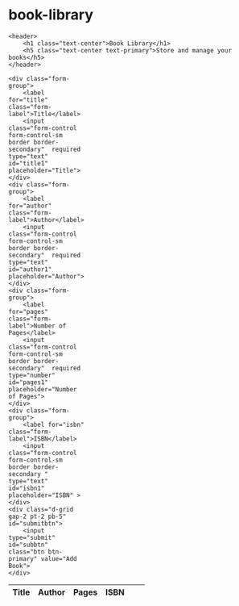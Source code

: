 # book-library
<!DOCTYPE html>
<html>
<head>
	<title>Book Library</title>
	 <meta charset="utf-8">
    <meta name="viewport" content="width=device-width, initial-scale=1">
    <link rel="stylesheet" type="text/css" href="styleodinlib.css ">
	<link href="https://cdn.jsdelivr.net/npm/bootstrap@5.0.2/dist/css/bootstrap.min.css" rel="stylesheet" integrity="sha384-EVSTQN3/azprG1Anm3QDgpJLIm9Nao0Yz1ztcQTwFspd3yD65VohhpuuCOmLASjC" crossorigin="anonymous">
	
</head>
<body class="bg-light">

	<header>
		<h1 class="text-center">Book Library</h1>
		<h5 class="text-center text-primary">Store and manage your books</h5>
	</header>

<div class="row justify-content-center">
  <form id="addform" style="width: 30%">

	<div class="form-group">
		<label for="title" class="form-label">Title</label>
		<input class="form-control form-control-sm border border-secondary"  required type="text" id="title1" placeholder="Title">	
	</div>
	<div class="form-group">
		<label for="author" class="form-label">Author</label>
		<input class="form-control form-control-sm border border-secondary"  required type="text" id="author1" placeholder="Author">
	</div>
	<div class="form-group">
		<label for="pages" class="form-label">Number of Pages</label>
		<input class="form-control form-control-sm border border-secondary"  required type="number" id="pages1" placeholder="Number of Pages">
	</div>
	<div class="form-group">
		<label for="isbn" class="form-label">ISBN</label>
		<input class="form-control form-control-sm border border-secondary "  type="text" id="isbn1" placeholder="ISBN" >  
	</div>
	<div class="d-grid gap-2 pt-2 pb-5" id="submitbtn">
		<input type="submit" id="subbtn"  class="btn btn-primary" value="Add Book">
	</div>	
	
 </form>

</div>


<div class="pt-5">
	<table class="table table-striped m-auto" style="width: 70%">
  <thead>
    <tr>
      <th scope="col">Title</th>
      <th scope="col">Author</th>
      <th scope="col">Pages</th>
      <th scope="col">ISBN</th>
      <th scope="col"></th>
      <th scope="col"></th>
    </tr>
  </thead>
  <tbody id="bookList">
  </tbody>
</table>

</div>




<script src="https://cdn.jsdelivr.net/npm/bootstrap@5.0.2/dist/js/bootstrap.bundle.min.js" integrity="sha384-MrcW6ZMFYlzcLA8Nl+NtUVF0sA7MsXsP1UyJoMp4YLEuNSfAP+JcXn/tWtIaxVXM" crossorigin="anonymous">
</script>
<script type="text/javascript" src="scriptodinlib.js"></script>
</body>
</html>
